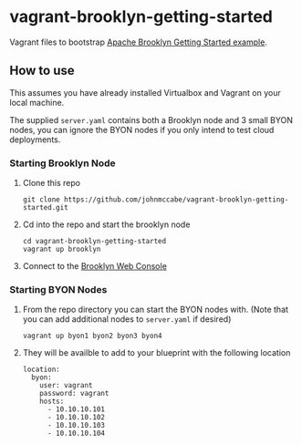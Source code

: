 # vagrant-brooklyn-getting-started
Vagrant files to bootstrap [Apache Brooklyn Getting Started example](https://brooklyn.incubator.apache.org/v/latest/start/running.html).

## How to use

This assumes you have already installed Virtualbox and Vagrant on your local machine.

The supplied `server.yaml` contains both a Brooklyn node and 3 small BYON nodes, you can ignore the BYON nodes if you only intend to test cloud deployments.

### Starting Brooklyn Node

1. Clone this repo

    ```
    git clone https://github.com/johnmccabe/vagrant-brooklyn-getting-started.git
    ```

2. Cd into the repo and start the brooklyn node

    ```
    cd vagrant-brooklyn-getting-started
    vagrant up brooklyn
    ```

3. Connect to the [Brooklyn Web Console](http://localhost:8081/)

### Starting BYON Nodes

1. From the repo directory you can start the BYON nodes with. (Note that you can add additional nodes to `server.yaml` if desired)

    ```
    vagrant up byon1 byon2 byon3 byon4
    ```

2. They will be availble to add to your blueprint with the following location

    ```
    location:
      byon:
        user: vagrant
        password: vagrant
        hosts:
          - 10.10.10.101
          - 10.10.10.102
          - 10.10.10.103
          - 10.10.10.104
    ````
